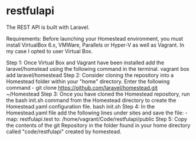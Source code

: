 # restfulapi
 
The REST API is built with Laravel.
 
Requirements: Before launching your Homestead environment, you must install VirtualBox 6.x, VMWare, Parallels or Hyper-V as well as Vagrant. In my case I opted to user Virtual Box.

Step 1:  Once Virtual Box and Vagrant have been installed add the laravel/homstead using the following command in the terminal. vagrant box add laravel/homestead
Step 2:  Consider cloning the repository into a Homestead folder within your "home" directory.  Enter the following command - git clone https://github.com/laravel/homestead.git ~/Homestead
Step 3:  Once you have cloned the Homestead repository, run the bash init.sh command from the Homestead directory to create the Homestead.yaml configuration file.  bash init.sh
Step 4:  In the Homestead.yaml file add the following lines under sites and save the file:
    - map: restfulapi.test
      to: /home/vagrant/Code/restfulapi/public
Step 5:  Copy the contents of the git Repository in the folder found in your home directory called "code/restfulapi" created by homestead.

